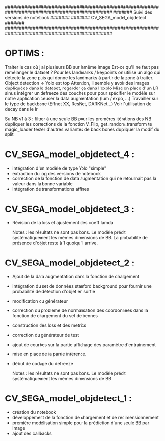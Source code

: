 ###############################################################################################
#######                          Suivi des versions de notebook                         #######
#######                              CV_SEGA_model_objdetect                            #######
###############################################################################################




# OPTIMS :

Traiter le cas où j'ai plusieurs BB sur lamême image
Est-ce qu'il ne faut pas remélanger le dataset ?
Pour les landmarks / keypoints on utilise un algo qui détecte la zone puis qui donne les landmarks à partir de la zone à traiter.
Object detection -> Yolo est top
Attention, il semble y avoir des images dupliquées dans le dataset, regarder ça dans l'explo
Mise en place d'un LR sinus
intégrer un defreeze des couches pour pour spécifier le modèle sur notre application
ceuser la data augmentation (lum / expo, ...)
Travailler sur le type de backbone (Effnet XX, ResNet, DARKNet...)
Voir l'utilisation de decay dans le lr

Su NB v1 à 3 :
filtrer à une seule BB pour les premères itérations des NB
dupliquer les corrections de la fonction V_Flip, get_random_transform te magic_loader
tester d'autres variantes de back bones
dupliquer la modif du split


# CV_SEGA_model_objdetect_4 :
- intégration d'un modèle de type Yolo "simple"
- extraction du log des versions de notebook
- correction de la fonction de data augmentation qui ne retournait pas la valeur dans la bonne variable
- intégration de transformations affines

# CV_SEGA_model_objdetect_3 :
- Révision de la loss et ajustement des coeff lamda

    Notes : les résultats ne sont pas bons. Le modèle prédit systématiquement les mêmes dimensions de BB. La probabilité de présence d'objet reste à 1 quoiqu'il arrive.

# CV_SEGA_model_objdetect_2 :
- Ajout de la data augmentation dans la fonction de chargement
- intégration du set de données stanford background pour fournir une probabilité de détection d'objet en sortie
- modification du générateur
- correction du problème de normalisation des coordonnées dans la fonction de chargement du set de bennes
- construction des loss et des metrics
- correction du générateur de test
- ajout de courbes sur la partie affichage des paramètre d'entrainement
- mise en place de la partie inférence.
- début de codage du defreeze

    Notes : les résultats ne sont pas bons. Le modèle prédit systématiquement les mêmes dimensions de BB

# CV_SEGA_model_objdetect_1 :
- création du notebook
- développement de la fonction de chargement et de redimensionnement
- première modélisation simple pour la prédiction d'une seule BB par image
- ajout des callbacks
